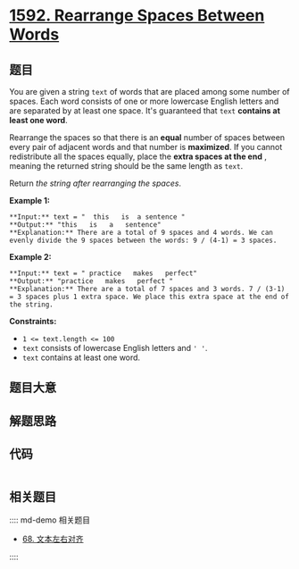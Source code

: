 # [1592. Rearrange Spaces Between Words](https://leetcode.com/problems/rearrange-spaces-between-words)

## 题目

You are given a string `text` of words that are placed among some number of
spaces. Each word consists of one or more lowercase English letters and are
separated by at least one space. It's guaranteed that `text` **contains at
least one word**.

Rearrange the spaces so that there is an **equal** number of spaces between
every pair of adjacent words and that number is **maximized**. If you cannot
redistribute all the spaces equally, place the **extra spaces at the end** ,
meaning the returned string should be the same length as `text`.

Return _the string after rearranging the spaces_.



**Example 1:**

    
    
    **Input:** text = "  this   is  a sentence "
    **Output:** "this   is   a   sentence"
    **Explanation:** There are a total of 9 spaces and 4 words. We can evenly divide the 9 spaces between the words: 9 / (4-1) = 3 spaces.
    

**Example 2:**

    
    
    **Input:** text = " practice   makes   perfect"
    **Output:** "practice   makes   perfect "
    **Explanation:** There are a total of 7 spaces and 3 words. 7 / (3-1) = 3 spaces plus 1 extra space. We place this extra space at the end of the string.
    



**Constraints:**

  * `1 <= text.length <= 100`
  * `text` consists of lowercase English letters and `' '`.
  * `text` contains at least one word.


## 题目大意

## 解题思路

## 代码

```javascript

```

## 相关题目

:::: md-demo 相关题目
- [68. 文本左右对齐](https://leetcode.com/problems/text-justification)

::::
